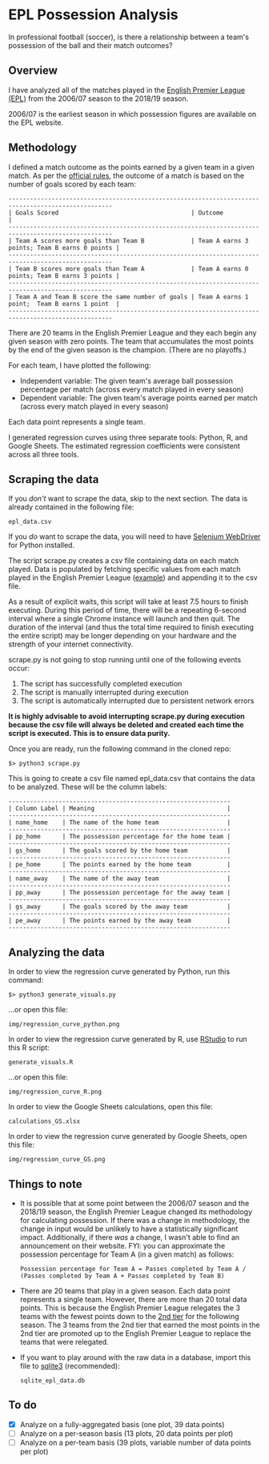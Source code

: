 # EPL Possession Analysis

In professional football (soccer), is there a relationship between a team's possession of the ball and their match outcomes?

## Overview

I have analyzed all of the matches played in the [English Premier League (EPL)](https://www.premierleague.com/) from the 2006/07 season to the 2018/19 season.

2006/07 is the earliest season in which possession figures are available on the EPL website.

## Methodology

I defined a match outcome as the points earned by a given team in a given match. As per the [official rules](https://www.premierleague.com/premier-league-explained), the outcome of a match is based on the number of goals scored by each team:
```
---------------------------------------------------------------------------------------------------
| Goals Scored                                     | Outcome                                      |
---------------------------------------------------------------------------------------------------
| Team A scores more goals than Team B             | Team A earns 3 points; Team B earns 0 points |
---------------------------------------------------------------------------------------------------
| Team B scores more goals than Team A             | Team A earns 0 points; Team B earns 3 points |
---------------------------------------------------------------------------------------------------
| Team A and Team B score the same number of goals | Team A earns 1 point;  Team B earns 1 point  |
---------------------------------------------------------------------------------------------------
```

There are 20 teams in the English Premier League and they each begin any given season with zero points. The team that accumulates the most points by the end of the given season is the champion. (There are no playoffs.)

For each team, I have plotted the following:
- Independent variable: The given team's average ball possession percentage per match (across every match played in every season)
- Dependent variable: The given team's average points earned per match (across every match played in every season)

Each data point represents a single team.

I generated regression curves using three separate tools: Python, R, and Google Sheets. The estimated regression coefficients were consistent across all three tools.

## Scraping the data

If you _don't_ want to scrape the data, skip to the next section. The data is already contained in the following file:
```
epl_data.csv
```

If you _do_ want to scrape the data, you will need to have [Selenium WebDriver](https://www.seleniumhq.org) for Python installed. 

The script scrape.py creates a csv file containing data on each match played. Data is populated by fetching specific values from each match played in the English Premier League ([example](https://www.premierleague.com/match/38687)) and appending it to the csv file.

As a result of explicit waits, this script will take at least 7.5 hours to finish executing. During this period of time, there will be a repeating 6-second interval where a single Chrome instance will launch and then quit. The duration of the interval (and thus the total time required to finish executing the entire script) may be longer depending on your hardware and the strength of your internet connectivity.

scrape.py is not going to stop running until one of the following events occur:
  1. The script has successfully completed execution
  2. The script is manually interrupted during execution
  3. The script is automatically interrupted due to persistent network errors

**It is highly advisable to avoid interrupting scrape.py during execution because the csv file will always be deleted and created each time the script is executed. This is to ensure data purity.**

Once you are ready, run the following command in the cloned repo:
```
$> python3 scrape.py
```

This is going to create a csv file named epl_data.csv that contains the data to be analyzed. These will be the column labels:
```
--------------------------------------------------------------
| Column Label | Meaning                                     |
--------------------------------------------------------------
| name_home    | The name of the home team                   |
--------------------------------------------------------------
| pp_home      | The possession percentage for the home team |
--------------------------------------------------------------
| gs_home      | The goals scored by the home team           |
--------------------------------------------------------------
| pe_home      | The points earned by the home team          |
--------------------------------------------------------------
| name_away    | The name of the away team                   |
--------------------------------------------------------------
| pp_away      | The possession percentage for the away team |
--------------------------------------------------------------
| gs_away      | The goals scored by the away team           |
--------------------------------------------------------------
| pe_away      | The points earned by the away team          |
--------------------------------------------------------------
```

## Analyzing the data

In order to view the regression curve generated by Python, run this command:
```
$> python3 generate_visuals.py
```

...or open this file:
```
img/regression_curve_python.png
```

In order to view the regression curve generated by R, use [RStudio](https://rstudio.com) to run this R script:
```
generate_visuals.R
```

...or open this file:
```
img/regression_curve_R.png
```

In order to view the Google Sheets calculations, open this file:
```
calculations_GS.xlsx
```

In order to view the regression curve generated by Google Sheets, open this file:
```
img/regression_curve_GS.png
```

## Things to note

- It is possible that at some point between the 2006/07 season and the 2018/19 season, the English Premier League changed its methodology for calculating possession. If there was a change in methodology, the change in input would be unlikely to have a statistically significant impact. Additionally, if there _was_ a change, I wasn't able to find an announcement on their website. FYI: you can approximate the possession percentage for Team A (in a given match) as follows:
  ```
  Possession percentage for Team A = Passes completed by Team A / (Passes completed by Team A + Passes completed by Team B)
  ```

- There are 20 teams that play in a given season. Each data point represents a single team. However, there are more than 20 total data points. This is because the English Premier League relegates the 3 teams with the fewest points down to the [2nd tier](https://www.efl.com) for the following season. The 3 teams from the 2nd tier that earned the most points in the 2nd tier are promoted up to the English Premier League to replace the teams that were relegated.

- If you want to play around with the raw data in a database, import this file to [sqlite3](https://www.sqlite.org/index.html) (recommended):
  ```
  sqlite_epl_data.db
  ```

## To do

- [x] Analyze on a fully-aggregated basis (one plot, 39 data points)
- [ ] Analyze on a per-season basis (13 plots, 20 data points per plot)
- [ ] Analyze on a per-team basis (39 plots, variable number of data points per plot)
